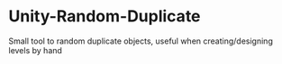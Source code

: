 # Unity-Random-Duplicate
Small tool to random duplicate objects, useful when creating/designing levels by hand
